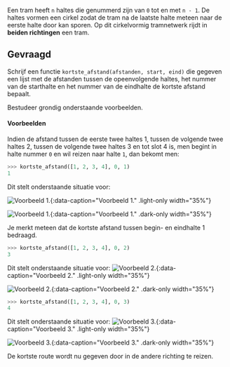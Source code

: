 Een tram heeft `n` haltes die genummerd zijn van `0` tot en met `n - 1`. De haltes vormen een cirkel zodat de tram na de laatste halte meteen naar de eerste halte door kan sporen. Op dit cirkelvormig tramnetwerk rijdt in **beiden richtingen** een tram.

## Gevraagd

Schrijf een functie `kortste_afstand(afstanden, start, eind)` die gegeven een lijst met de afstanden tussen de opeenvolgende haltes, het nummer van de starthalte en het nummer van de eindhalte de kortste afstand bepaalt.

Bestudeer grondig onderstaande voorbeelden.

#### Voorbeelden

Indien de afstand tussen de eerste twee haltes 1, tussen de volgende twee haltes 2, tussen de volgende twee haltes 3 en tot slot 4 is, men begint in halte nummer `0` en wil reizen naar halte `1`, dan bekomt men:

```python
>>> kortste_afstand([1, 2, 3, 4], 0, 1)
1
```

Dit stelt onderstaande situatie voor:

![Voorbeeld 1.](media/image1.png "Voorbeeld 1."){:data-caption="Voorbeeld 1." .light-only width="35%"}

![Voorbeeld 1.](media/image1_dark.png "Voorbeeld 1."){:data-caption="Voorbeeld 1." .dark-only width="35%"}

Je merkt meteen dat de kortste afstand tussen begin- en eindhalte 1 bedraagd.


```python
>>> kortste_afstand([1, 2, 3, 4], 0, 2)
3
```

Dit stelt onderstaande situatie voor:
![Voorbeeld 2.](media/image2.png "Voorbeeld 2."){:data-caption="Voorbeeld 2." .light-only width="35%"}

![Voorbeeld 2.](media/image2_dark.png "Voorbeeld 2."){:data-caption="Voorbeeld 2." .dark-only width="35%"}


```python
>>> kortste_afstand([1, 2, 3, 4], 0, 3)
4
```

Dit stelt onderstaande situatie voor:
![Voorbeeld 3.](media/image3.png "Voorbeeld 3."){:data-caption="Voorbeeld 3." .light-only width="35%"}

![Voorbeeld 3.](media/image3_dark.png "Voorbeeld 3."){:data-caption="Voorbeeld 3." .dark-only width="35%"}

De kortste route wordt nu gegeven door in de andere richting te reizen.